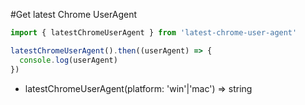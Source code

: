 #Get latest Chrome UserAgent

```typescript
import { latestChromeUserAgent } from 'latest-chrome-user-agent'

latestChromeUserAgent().then((userAgent) => {
  console.log(userAgent)
})
```

* latestChromeUserAgent(platform: 'win'|'mac') => string
